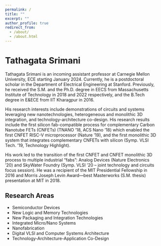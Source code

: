 ```yaml
---
permalink: /
title: ""
excerpt: ""
author_profile: true
redirect_from: 
  - /about/
  - /about.html
---
```


# Tathagata Srimani

Tathagata Srimani is an incoming assistant professor at Carnegie Mellon University, ECE starting January 2024. Currently, he is a postdoctoral scholar in the Department of Electrical Engineering at Stanford. Previously, he received the S.M. and the Ph.D. degree in EECS from Massachusetts Institute of Technology in 2018 and 2022 respectively, and the B.Tech degree in E&amp;ECE from IIT Kharagpur in 2016. 

His research interests include demonstrations of circuits and systems leveraging new nanotechnologies, heterogeneous and monolithic 3D integration, and technology-architecture co-design. His research results include the first silicon fab-compatible process for complementary Carbon Nanotube FETs (CNFETs) (TNANO ’18, ACS Nano ’18) which enabled the first CNFET RISC-V microprocessor (Nature ’19), and the first monolithic 3D system that integrates complementary CNFETs with silicon (Symp. VLSI Tech. ’19, Technology Highlight). 

His work led to the transition of the first CNFET and CNFET monolithic 3D process to multiple industrial “fabs”: Analog Devices (Nature Electronics ’20) and SkyWater Foundry (Symp. VLSI ’20 – joint technology and circuits focus session). He was a recipient of the MIT Presidential Fellowship in 2016 and Morris Joseph Levin Award—best Masterworks (S.M. thesis) presentation at MIT in 2018.

Research Areas
--------------
* Semiconductor Devices
* New Logic and Memory Technologies
* New Packaging and Integration Technologies
* Integrated Micro/Nano Systems
* Nanofabrication
* Digital VLSI and Computer Systems Architecture
* Technology-Architecture-Application Co-Design


